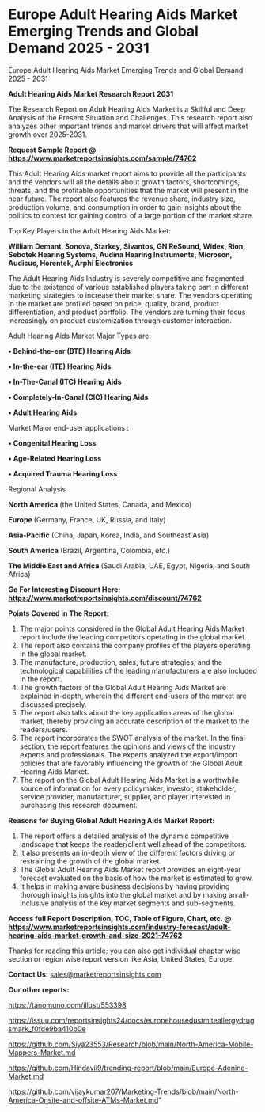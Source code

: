 # Europe Adult Hearing Aids Market Emerging Trends and Global Demand 2025 - 2031
Europe Adult Hearing Aids Market Emerging Trends and Global Demand 2025 - 2031

<strong>Adult Hearing Aids Market Research Report 2031</strong>

The Research Report on Adult Hearing Aids Market is a Skillful and Deep Analysis of the Present Situation and Challenges. This research report also analyzes other important trends and market drivers that will affect market growth over 2025-2031.

<strong>Request Sample Report @ <a href=https://www.marketreportsinsights.com/sample/74762>https://www.marketreportsinsights.com/sample/74762</a></strong>

This Adult Hearing Aids market report aims to provide all the participants and the vendors will all the details about growth factors, shortcomings, threats, and the profitable opportunities that the market will present in the near future. The report also features the revenue share, industry size, production volume, and consumption in order to gain insights about the politics to contest for gaining control of a large portion of the market share.

Top Key Players in the Adult Hearing Aids Market:

<strong>William Demant, Sonova, Starkey, Sivantos, GN ReSound, Widex, Rion, Sebotek Hearing Systems, Audina Hearing Instruments, Microson, Audicus, Horentek, Arphi Electronics</strong>

The Adult Hearing Aids Industry is severely competitive and fragmented due to the existence of various established players taking part in different marketing strategies to increase their market share. The vendors operating in the market are profiled based on price, quality, brand, product differentiation, and product portfolio. The vendors are turning their focus increasingly on product customization through customer interaction.

Adult Hearing Aids Market Major Types are:

<strong>• Behind-the-ear (BTE) Hearing Aids

• In-the-ear (ITE) Hearing Aids

• In-The-Canal (ITC) Hearing Aids

• Completely-In-Canal (CIC) Hearing Aids

• Adult Hearing Aids</strong>

Market Major end-user applications :

<strong>• Congenital Hearing Loss

• Age-Related Hearing Loss

• Acquired Trauma Hearing Loss</strong>

Regional Analysis

</u><strong><b>North America</b></strong> (the United States, Canada, and Mexico)

<strong><b>Europe </b></strong>(Germany, France, UK, Russia, and Italy)

<strong><b>Asia-Pacific</b></strong> (China, Japan, Korea, India, and Southeast Asia)

<strong><b>South America</b></strong> (Brazil, Argentina, Colombia, etc.)

<strong><b>The Middle East and Africa</b></strong> (Saudi Arabia, UAE, Egypt, Nigeria, and South Africa)

<strong>Go For Interesting Discount Here: <a href=https://www.marketreportsinsights.com/discount/74762>https://www.marketreportsinsights.com/discount/74762</a></strong>

<strong>Points Covered in The Report:</strong>
<ol>
  <li>The major points considered in the Global Adult Hearing Aids Market report include the leading competitors operating in the global market.</li>
  <li>The report also contains the company profiles of the players operating in the global market.</li>
  <li>The manufacture, production, sales, future strategies, and the technological capabilities of the leading manufacturers are also included in the report.</li>
  <li>The growth factors of the Global Adult Hearing Aids Market are explained in-depth, wherein the different end-users of the market are discussed precisely.</li>
  <li>The report also talks about the key application areas of the global market, thereby providing an accurate description of the market to the readers/users.</li>
  <li>The report incorporates the SWOT analysis of the market. In the final section, the report features the opinions and views of the industry experts and professionals. The experts analyzed the export/import policies that are favorably influencing the growth of the Global Adult Hearing Aids Market.</li>
  <li>The report on the Global Adult Hearing Aids Market is a worthwhile source of information for every policymaker, investor, stakeholder, service provider, manufacturer, supplier, and player interested in purchasing this research document.</li>
</ol>
<strong>Reasons for Buying Global Adult Hearing Aids Market Report:</strong>

<ol>
  <li>The report offers a detailed analysis of the dynamic competitive landscape that keeps the reader/client well ahead of the competitors.</li>
  <li>It also presents an in-depth view of the different factors driving or restraining the growth of the global market.</li>
  <li>The Global Adult Hearing Aids Market report provides an eight-year forecast evaluated on the basis of how the market is estimated to grow.</li>
  <li>It helps in making aware business decisions by having providing thorough insights insights into the global market and by making an all-inclusive analysis of the key market segments and sub-segments.</li>
</ol>
<strong>Access full Report Description, TOC, Table of Figure, Chart, etc. @ <a href=https://www.marketreportsinsights.com/industry-forecast/adult-hearing-aids-market-growth-and-size-2021-74762>https://www.marketreportsinsights.com/industry-forecast/adult-hearing-aids-market-growth-and-size-2021-74762</a></strong>


Thanks for reading this article; you can also get individual chapter wise section or region wise report version like Asia, United States, Europe.

<strong>Contact Us:</strong>
sales@marketreportsinsights.com

<strong>Our other reports:</strong>

<a href=https://tanomuno.com/illust/553398>https://tanomuno.com/illust/553398</a>

<a href=https://issuu.com/reportsinsights24/docs/europehousedustmiteallergydrugsmark_f0fde9ba410b0e>https://issuu.com/reportsinsights24/docs/europehousedustmiteallergydrugsmark_f0fde9ba410b0e</a>

<a href=https://github.com/Siya23553/Research/blob/main/North-America-Mobile-Mappers-Market.md>https://github.com/Siya23553/Research/blob/main/North-America-Mobile-Mappers-Market.md</a>

<a href=https://github.com/Hindavii9/trending-report/blob/main/Europe-Adenine-Market.md>https://github.com/Hindavii9/trending-report/blob/main/Europe-Adenine-Market.md</a>

<a href=https://github.com/vijaykumar207/Marketing-Trends/blob/main/North-America-Onsite-and-offsite-ATMs-Market.md>https://github.com/vijaykumar207/Marketing-Trends/blob/main/North-America-Onsite-and-offsite-ATMs-Market.md</a>"
